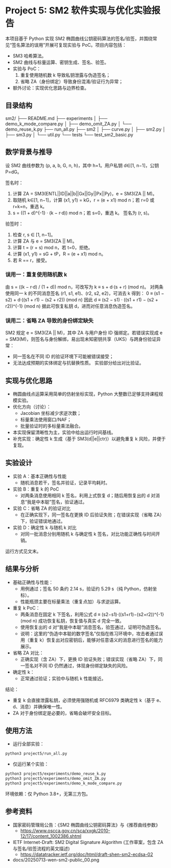 # Project 5: SM2 软件实现与优化实验报告

本项目基于 Python 实现 SM2 椭圆曲线公钥密码算法的签名/验签，并围绕常见“签名算法的误用”开展可复现实验与 PoC。项目内容包括：
- SM3 哈希算法。
- SM2 曲线与标量运算、密钥生成、签名、验签。
- 实验与 PoC：
  1) 重复使用随机数 k 导致私钥泄露与伪造签名；
  2) 省略 ZA（身份绑定）导致身份混淆/验证行为异常；
- 额外讨论：实现优化思路与边界检查。

## 目录结构

sm2/
├── README.md
├── experiments
│   ├── demo_k_mode_compare.py
│   ├── demo_omit_ZA.py
│   └── demo_reuse_k.py
├── run_all.py
├── sm2
│   ├── curve.py
│   ├── sm2.py
│   ├── sm3.py
│   └── util.py
└── tests
    └── test_sm2_basic.py

## 数学背景与推导

设 SM2 曲线参数为 (p, a, b, G, n, h)，其中 h=1。用户私钥 d∈[1, n−1]，公钥 P=dG。

签名时：
1) 计算 ZA = SM3(ENTL||ID||a||b||Gx||Gy||Px||Py)，e = SM3(ZA || M)。
2) 取随机 k∈[1, n−1]，计算 (x1, y1) = kG，r = (e + x1) mod n；若 r=0 或 r+k=n，重选 k。
3) s = ((1 + d)^{-1} · (k − r·d)) mod n；若 s=0，重选 k。
签名为 (r, s)。

验签时：
1) 检查 r, s ∈ [1, n−1]。
2) 计算 ZA 与 e = SM3(ZA || M)。
3) 计算 t = (r + s) mod n，若 t=0，拒绝。
4) 计算 (x1, y1) = sG + tP，R = (e + x1) mod n。
5) 若 R == r，接受。

### 误用一：重复使用随机数 k
由 s = ((k − r·d) / (1 + d)) mod n，可改写为
k ≡ s + d·(s + r) (mod n)。
对两条使用同一 k 的不同消息签名 (r1, s1, e1)、(r2, s2, e2)，可消去 k 得到：
0 ≡ (s1 − s2) + d·((s1 + r1) − (s2 + r2)) (mod n)
因此
d ≡ (s2 − s1) · ((s1 + r1) − (s2 + r2))^{-1} (mod n)
据此可恢复私钥 d，进而对任意消息伪造签名。

### 误用二：省略 ZA 导致的身份绑定缺失
SM2 规定 e = SM3(ZA || M)，其中 ZA 与用户身份 ID 强绑定。若错误实现成 e = SM3(M)，则签名与身份解绑，易出现未知密钥共享（UKS）与跨身份验证异常：
- 同一签名在不同 ID 的验证环境下可能被错误接受；
- 无法达成预期的实体绑定与抗替换性质。
实验部分给出对比验证。

## 实现与优化思路

- 椭圆曲线点运算采用简单的仿射坐标实现，Python 大整数已足够支持课程规模实验。
- 优化方向（讨论）：
  - Jacobian 坐标减少求逆次数；
  - 标量乘法使用窗口/NAF；
  - 批量验证时的多标量乘法融合。
- 本实现保留清晰性为主，实验中给出运行时间基线。
 - 补充实现：确定性 k 生成（基于 SM3(d||e||ctr)）以避免重复 k 风险，并便于复现。

## 实验设计

- 实验 A：基本正确性与性能
  - 随机消息若干，签名并验证，记录平均耗时。
- 实验 B：重复 k 的 PoC
  - 对两条消息使用相同 k 签名，利用上式恢复 d；随后用恢复出的 d 对消息“我是中本聪”签名，验证通过。
- 实验 C：省略 ZA 的验证对比
  - 在正确实现下，同一签名在更换 ID 后验证失败；在错误实现（省略 ZA）下，验证错误地通过。
 - 实验 D：确定性 k 与随机 k 对比
   - 对同一批消息分别用随机 k 与确定性 k 签名，对比功能正确性与时间开销。

运行方式见文末。

## 结果与分析

- 基础正确性与性能：
  - 用例通过；签名 50 条约 2.14 s，验证约 5.29 s（纯 Python，仿射坐标）。
  - 性能瓶颈主要在标量乘法（重复点加）与求逆运算。
- 重复 k PoC：
  - 两条消息在固定 k 下签名，利用公式 d ≡ (s2−s1)·((s1+r1)−(s2+r2))^{-1} (mod n) 成功恢复私钥，恢复值与真实 d 完全一致。
  - 使用恢复出的 d 对“我是中本聪”消息签名，验签通过，证明可伪造签名。
  - 说明：这里的“伪造中本聪的数字签名”仅指在练习环境中，攻击者通过误用（重复 k）恢复出对应密钥后，能够对任意语义的消息进行签名的能力展示。
- 省略 ZA 对比：
  - 正确实现（含 ZA）下，更换 ID 验证失败；错误实现（省略 ZA）下，同一签名对不同 ID 仍然通过，体现身份绑定缺失的风险。
 - 确定性 k：
   - 正常通过验证；实验中与随机 k 性能接近。

结论：
- 重复 k 会直接泄露私钥，必须使用强随机或 RFC6979 类确定性 k（基于 e、d、消息）并确保唯一性。
- ZA 对于身份绑定是必要的，省略会破坏安全目标。

## 使用方法

- 运行全部实验：

```bash
python3 project5/run_all.py
```

- 仅运行某个实验：

```bash
python3 project5/experiments/demo_reuse_k.py
python3 project5/experiments/demo_omit_ZA.py
python3 project5/experiments/demo_k_mode_compare.py
```

环境依赖：仅 Python 3.8+，无第三方包。

## 参考资料

- 国家密码管理局公告：《SM2 椭圆曲线公钥密码算法》与《推荐曲线参数》
  - https://www.oscca.gov.cn/sca/xxgk/2010-12/17/content_1002386.shtml
- IETF Internet-Draft: SM2 Digital Signature Algorithm (工作草案，包含 ZA 与签名/验签流程的英文描述)
  - https://datatracker.ietf.org/doc/html/draft-shen-sm2-ecdsa-02
- docs/20250713-wen-sm2-public_00.png
